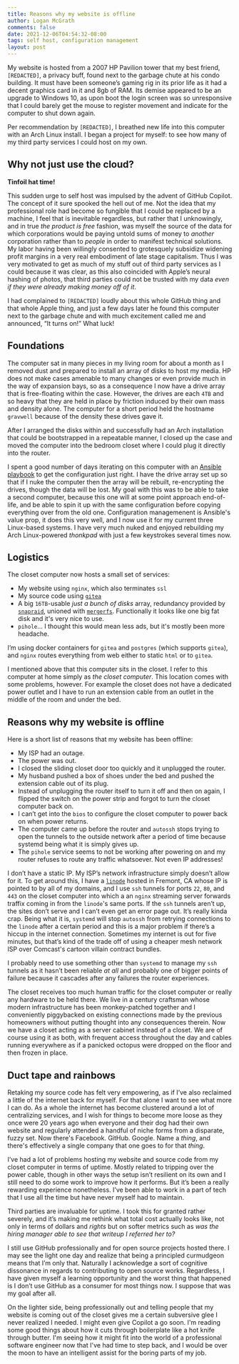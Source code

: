 ```yaml
---
title: Reasons why my website is offline
author: Logan McGrath
comments: false
date: 2021-12-06T04:54:32-08:00
tags: self host, configuration management
layout: post
---
```


My website is hosted from a 2007 HP Pavilion tower that my best friend, `[REDACTED]`, a privacy buff, found next to the garbage chute at his condo building. It must have been someone’s gaming rig in its prior life as it had a decent graphics card in it and 8gb of RAM. Its demise appeared to be an upgrade to Windows 10, as upon boot the login screen was so unresponsive that I could barely get the mouse to register movement and indicate for the computer to shut down again.

Per recommendation by `[REDACTED]`, I breathed new life into this computer with an Arch Linux install. I began a project for myself: to see how many of my third party services I could host on my own.

<!--more-->

## Why not just use the cloud?

**Tinfoil hat time!**

This sudden urge to self host was impulsed by the advent of GitHub Copilot. The concept of it sure spooked the hell out of me. Not the idea that my professional role had become so fungible that I could be replaced by a machine, I feel that is inevitable regardless, but rather that I unknowingly, and in true _the product is free_ fashion, was myself the source of the data for which corporations would be paying untold sums of money to _another_ corporation rather than to _people_ in order to manifest technical solutions. My labor having been willingly consented to grotesquely subsidize widening profit margins in a very real embodiment of late stage capitalism. Thus I was very motivated to get as much of my stuff out of third party services as I could because it was clear, as this also coincided with Apple’s neural hashing of photos, that third parties could not be trusted with my data _even if they were already making money off of it_.

I had complained to `[REDACTED]` loudly about this whole GitHub thing and that whole Apple thing, and just a few days later he found this computer next to the garbage chute and with much excitement called me and announced, “It turns on!” What luck!

## Foundations

The computer sat in many pieces in my living room for about a month as I removed dust and prepared to install an array of disks to host my media. HP does not make cases amenable to many changes or even provide much in the way of expansion bays, so as a consequence I now have a drive array that is free-floating within the case. However, the drives are each `4TB` and so heavy that they are held in place by friction induced by their own mass and density alone. The computer for a short period held the hostname `gravwell` because of the density these drives gave it.

After I arranged the disks within and successfully had an Arch installation that could be bootstrapped in a repeatable manner, I closed up the case and moved the computer into the bedroom closet where I could plug it directly into the router.

I spent a good number of days iterating on this computer with an [Ansible playbook](https://bitsof.thisfieldwas.green/keywordsalad/ansibled/src/commit/2f8b5c99c51adeb2226d2e9e51cead6766448559/servers.yml#L1-L23) to get the configuration just right. I have the drive array set up so that if I nuke the computer then the array will be rebuilt, re-encrypting the drives, though the data will be lost. My goal with this was to be able to take a second computer, because this one will at some point approach end-of-life, and be able to spin it up with the same configuration before copying everything over from the old one. Configuration managemenent is Ansible's value prop, it does this very well, and I now use it for my current three Linux-based systems. I have very much nuked and enjoyed rebuilding my Arch Linux-powered _thonkpad_ with just a few keystrokes several times now.

## Logistics

The closet computer now hosts a small set of services:

* My website using `nginx`, which also terminates `ssl`
* My source code using [`gitea`](https://gitea.io/)
* A big `16TB`-usable _just a bunch of disks_ array, redundancy provided by [`snapraid`](https://www.snapraid.it/), unioned with [`mergerfs`](https://github.com/trapexit/mergerfs). Functionally it looks like one big fat disk and it's very nice to use.
* `pihole`... I thought this would mean less ads, but it's mostly been more headache.

I’m using docker containers for `gitea` and `postgres` (which supports `gitea`), and `nginx` routes everything from web either to static `html` or to `gitea`.

I mentioned above that this computer sits in the closet. I refer to this computer at home simply as _the closet computer_. This location comes with some problems, however. For example the closet does not have a dedicated power outlet and I have to run an extension cable from an outlet in the middle of the room and under the bed.

## Reasons why my website is offline

Here is a short list of reasons that my website has been offline:

* My ISP had an outage.
* The power was out.
* I closed the sliding closet door too quickly and it unplugged the router.
* My husband pushed a box of shoes under the bed and pushed the extension cable out of its plug.
* Instead of unplugging the router itself to turn it off and then on again, I flipped the switch on the power strip and forgot to turn the closet computer back on.
* I can’t get into the `bios` to configure the closet computer to power back on when power returns.
* The computer came up before the router and `autossh` stops trying to open the tunnels to the outside network after a period of time because systemd being what it is simply gives up.
* The `pihole` service seems to not be working after powering on and my router refuses to route any traffic whatsoever. Not even IP addresses!

I don’t have a static IP. My ISP’s network infrastructure simply doesn’t allow for it. To get around this, I have a [`linode`](https://linode.com) hosted in Fremont, CA whose IP is pointed to by all of my domains, and I use `ssh` tunnels for ports `22`, `80`, and `443` on the closet computer into which a an `nginx` streaming server forwards traffix coming in from the `linode`'s same ports. If the `ssh` tunnels aren’t up, the sites don’t serve and I can’t even get an error page out. It’s really kinda crap. Being what it is, `systemd` will stop `autossh` from retrying connections to the `linode` after a certain period and this is a major problem if there’s a hiccup in the internet connection. Sometimes my internet is out for five minutes, but that’s kind of the trade off of using a cheaper mesh network ISP over Comcast's cartoon villain contract bundles.

I probably need to use something other than `systemd` to manage my `ssh` tunnels as it hasn’t been reliable _at all_ and probably one of bigger points of failure because it cascades after any failures the router experiences.

The closet receives too much human traffic for the closet computer or really any hardware to be held there. We live in a century craftsman whose modern infrastructure has been monkey-patched together and I conveniently piggybacked on existing connections made by the previous homeowners without putting thought into any consequences therein. Now we have a closet acting as a server cabinet instead of a closet. We are of course using it as both, with frequent access throughout the day and cables running everywhere as if a panicked octopus were dropped on the floor and then frozen in place.

## Duct tape and rainbows

Retaking my source code has felt very empowering, as if I’ve also reclaimed a little of the internet back for myself. For that alone I want to see what more I can do. As a whole the internet has become clustered around a lot of centralizing services, and I wish for things to become more loose as they once were 20 years ago when everyone and their dog had their own website and regularly attended a handful of niche forms from a disparate, fuzzy set. Now there's Facebook. GitHub. Google. Name a _thing_, and there's effectively a single company that one goes to for that _thing_.

I’ve had a lot of problems hosting my website and source code from my closet computer in terms of uptime. Mostly related to tripping over the power cable, though in other ways the setup isn’t resilient on its own and I still need to do some work to improve how it performs. But it’s been a really rewarding experience nonetheless. I’ve been able to work in a part of tech that I use all the time but have never myself had to maintain.

Third parties are invaluable for uptime. I took this for granted rather severely, and it’s making me rethink what total cost actually looks like, not only in terms of dollars and _rights_ but on softer metrics such as _was the hiring manager able to see that writeup I referred her to?_

I still use GitHub professionally and for open source projects hosted there. I may see the light one day and realize that being a principled curmudgeon means that I’m only that. Naturally I acknowledge a sort of cognitive dissonance in regards to contributing to open source works. Regardless, I have given myself a learning opportunity and the worst thing that happened is I don’t use GitHub as a consumer for most things now. I suppose that was my goal after all.

On the lighter side, being professionally out and telling people that my website is coming out of the closet gives me a certain subversive glee I never realized I needed. I might even give Copilot a go soon. I'm reading some good things about how it cuts through boilerplate like a hot knife through butter. I'm seeing how it might fit into the world of a professional software engineer now that I've had time to step back, and I would be over the moon to have an intelligent assist for the boring parts of my job.
